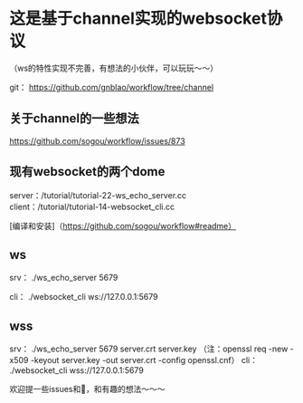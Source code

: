 # 这是基于channel实现的websocket协议  
（ws的特性实现不完善，有想法的小伙伴，可以玩玩～～）


git：
https://github.com/gnblao/workflow/tree/channel

## 关于channel的一些想法
  https://github.com/sogou/workflow/issues/873


## 现有websocket的两个dome  
server：/tutorial/tutorial-22-ws_echo_server.cc  
client：/tutorial/tutorial-14-websocket_cli.cc  

[编译和安装]（https://github.com/sogou/workflow#readme）   


## ws
srv：
./ws_echo_server 5679

cli：
./websocket_cli ws://127.0.0.1:5679

## wss
srv：
./ws_echo_server 5679 server.crt server.key
（注：openssl req -new -x509 -keyout server.key -out server.crt -config openssl.cnf）
cli：
./websocket_cli wss://127.0.0.1:5679


欢迎提一些issues和🧱，和有趣的想法～～～

